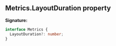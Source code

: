 ## Metrics.LayoutDuration property

**Signature:**

```typescript
interface Metrics {
  LayoutDuration?: number;
}
```
